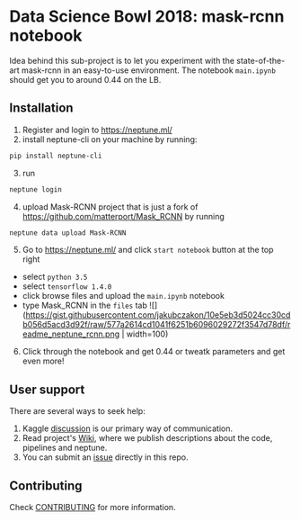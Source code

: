 # Data Science Bowl 2018: mask-rcnn notebook

Idea behind this sub-project is to let you experiment with the state-of-the-art mask-rcnn in an easy-to-use environment.
The notebook `main.ipynb` should get you to around 0.44 on the LB.

## Installation

1. Register and login to https://neptune.ml/
2. install neptune-cli on your machine by running:
```bash
pip install neptune-cli
```
3. run
```bash
neptune login
```
4. upload Mask-RCNN project that is just a fork of https://github.com/matterport/Mask_RCNN by running
```bash
neptune data upload Mask-RCNN
```
5. Go to https://neptune.ml/ and click `start notebook` button at the top right
* select `python 3.5` 
* select `tensorflow 1.4.0`
* click browse files and upload the `main.ipynb` notebook
* type Mask_RCNN in the `files` tab
![](https://gist.githubusercontent.com/jakubczakon/10e5eb3d5024cc30cdb056d5acd3d92f/raw/577a2614cd1041f6251b6096029272f3547d78df/readme_neptune_rcnn.png | width=100)



6. Click through the notebook and get 0.44 or tweatk parameters and get even more!

## User support
There are several ways to seek help:
1. Kaggle [discussion](https://www.kaggle.com) is our primary way of communication.
2. Read project's [Wiki](https://github.com/neptune-ml/data-science-bowl-2018/wiki), where we publish descriptions about the code, pipelines and neptune.
3. You can submit an [issue](https://github.com/neptune-ml/data-science-bowl-2018/issues) directly in this repo.

## Contributing
Check [CONTRIBUTING](CONTRIBUTING.md) for more information.
